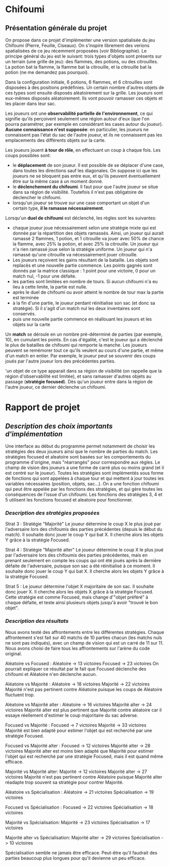 # Chifoumi
## Présentation générale du projet

On propose dans ce projet d'implémenter une version spatialisée du jeu Chifoumi (Pierre, Feuille, Ciseaux). 
On s'inspire librement des verions spatialisées de ce jeu récemment proposées (voir Bibliographie). 
Le principe général du jeu est le suivant: trois types d'objets sont présents sur un terrain (une grille de jeu): des flammes, des potions, ou des citrouilles. La potion bat la flamme, la flamme bat la citrouille, et la citrouille bat la potion (ne me demandez pas pourquoi). 

Dans la configuration initiale, 6 potions, 6 flammes, et 6 citrouilles sont disposées à des positions prédéfinies. Un certain nombre d'autres objets de ces types sont ensuite disposés aléatoirement sur la grille. Les joueurs sont eux-mêmes disposés aléatoirement. Ils vont pouvoir ramasser ces objets et les placer dans leur sac. 

Les joueurs ont une **observabilité partielle de l'environnement**, ce qui signifie qu'ils perçoivent seulement une région autour d'eux (que l'on pourra paramétrer, par exemple en considérant les cases autour du joueur). **Aucune connaissance n'est supposée**: en particulier, les joueurs ne connaissent pas l'état du sac de l'autre joueur, et ils ne connaissent pas les emplacements des différents objets sur la carte. 

Les joueurs jouent **à tour de rôle**, en effectuant un coup à chaque fois. 
Les coups possibles sont:
* le **déplacement** de son joueur. Il est possible de se déplacer d'une case, dans toutes les directions sauf les diagonales. On suppose ici que les joueurs ne se bloquent pas entre eux, et qu'ils peuvent éventuellement être sur la même case à un moment donné. 
* le **déclenchement du chifoumi**. Il faut pour que l'autre joueur se situe dans sa région de visibilité. Toutefois il n'est pas obligatoire de déclencher le chifoumi. 
* lorsqu'un joueur se trouve sur une case comportant un objet d'un certain type, **il le ramasse nécessairement**. 


Lorsqu'un **duel de chifoumi** est déclenché, les règles sont les suivantes:
* chaque joueur joue nécessairement selon une stratégie mixte qui est donnée par la répartition des objets ramassés. Ainsi, un joueur qui aurait ramassé 2 flammes, 1 potion, et 1 citrouille va jouer avec 50% de chance la flamme, avec 25% la potion, et avec 25% la citrouille. Un joueur qui n'a rien ramassé joue selon la stratégie uniforme. Un joueur qui n'a ramassé qu'une citrouille va nécessairement jouer citrouille. 
* Les joueurs reçoivent les gains résultant de la bataille. Les objets sont replacés et une nouvelle partie commence. Les points gagnés sont donnés par la matrice classique : 1 point pour une victoire, 0 pour un match nul, -1 pour une défaite. 
* les parties sont limitées en nombre de tours. Si aucun chifoumi n'a eu lieu à cette limite, la partie est nulle. 
* après le duel de chifoumi ou avoir atteint le nombre de tour max la partie est terminée
* à la fin d'une partie, le joueur perdant réinitialise son sac (et donc sa stratégie). Si il s'agit d'un match nul les deux inventaires sont conservés.  
* puis une nouvelle partie commence en réallouant les joueurs et les objets sur la carte


Un **match** se déroule en un nombre pré-déterminé de parties (par exemple, 10), en cumulant les points. 
En cas d'égalité, c'est le joueur qui a déclenché le plus de batailles de chifoumi qui remporte la manche. 
Les joueurs peuvent se remémorer tout ce qu'ils veulent au cours d'une partie, et même d'un match en entier. Par exemple, le joueur peut se souvenir des coups joués par l'autre joueur lors des précédentes parties. 
 
'un objet de ce type apparait dans sa région de visibilité (on rappelle que la région d'observabilité est limitée), et sans ramasser d'autres objets au passage (**stratégie focused**). Dès qu'un joueur entre dans la région de l'autre joueur, ce dernier déclenche un chifoumi.  
 
# Rapport de projet 




## _Description des choix importants d'implémentation_

Une interface au début du programme permet notamment de choisir les stratégies des deux joueurs ainsi que le nombre de parties du match.
Les stratégies focused et aleatoire sont basées sur les comportements du programme d'origine, mais "réarrangés" pour correspondre aux règles.
Le champ de vision des joueurs a une forme de carré plus ou moins grand (et il est centré sur le joueur).
Toutes les stratégies sont implémentés sous forme de fonctions qui sont appelées à chaque tour et qui mettent à jour toutes les variables nécessaires (position, objets, sac...).
On a une fonction chifoumi qui peut être appelée par les fonctions des stratégies, et qui gère toutes les conséquences de l'issue d'un chifoumi.
Les fonctions des stratégies 3, 4 et 5 utilisent les fonctions focused et aleatoire pour fonctionner.



### _Description des stratégies proposées_

Strat 3 : Stratégie "Majorité"
Le joueur détermine le coup X le plus joué par l'adversaire lors des chifoumis des parties précédentes (depuis le début du match).
Il souhaite donc jouer le coup Y qui bat X.
Il cherche alors les objets Y grâce à la stratégie Focused.

Strat 4 : Stratégie "Majorité alter"
Le joueur détermine le coup X le plus joué par l'adversaire lors des chifoumis des parties précédentes, mais en prenant seulement en compte les coups qui ont été joués après la dernière défaite de l'adversaire, puisque son sac a été réinitialisé à ce moment.
Il souhaite donc jouer le coup Y qui bat X.
Il cherche alors les objets Y grâce à la stratégie Focused.

Strat 5 :
Le joueur détermine l'objet X majoritaire de son sac. 
Il souhaite donc jouer X.
Il cherche alors les objets X grâce à la stratégie Focused.
Cette stratégie est comme Focused, mais change d'"objet préféré" à chaque défaite, et teste ainsi plusieurs objets jusqu'à avoir "trouvé le bon objet".



### _Description des résultats_
Nous avons testé des affrontements entre les différentes stratégies.
Chaque affrontement s'est fait sur 40 matchs de 10 parties chacun (les matchs nuls ne sont pas indiqués), avec un champ de vision qui est un carré de 11 sur 11.
Nous avons choisi de faire tous les affrontements sur l'arène du code original.

Aléatoire vs Focused :
Aléatoire -> 13 victoires
Focused -> 23 victoires
On pourrait expliquer ce résultat par le fait que Focused déclenche des chifoumi et Aléatoire n'en déclenche aucun.

Aléatoire vs Majorité :
Aléatoire -> 18 victoires
Majorité -> 22 victoires
Majorité n'est pas pertinent contre Aléatoire puisque les coups de Aléatoire fluctuent trop.

Aléatoire vs Majorité alter :
Aléatoire -> 16 victoires
Majorité alter -> 24 victoires
Majorité alter est plus pertinent que Majorité contre aléatoire car il essaye réellement d'estimer le coup majoritaire du sac adverse.

Focused vs Majorité :
Focused -> 7 victoires
Majorité -> 33 victoires
Majorité est bien adapté pour estimer l'objet qui est recherché par une stratégie Focused.

Focused vs Majorité alter :
Focused -> 12 victoires
Majorité alter -> 28 victoires
Majorité alter est moins bien adapté que Majorité pour estimer l'objet qui est recherché par une stratégie Focused, mais il est quand même efficace.

Majorité vs Majorité alter:
Majorité -> 12 victoires
Majorité alter -> 27 victoires
Majorité n'est pas pertinent contre Aléatoire puisque Majorité alter réadapte trop souvent sa stratégie pour contrer Majorité.


Aléatoire vs Spécialisation :
Aléatoire -> 21 victoires
Spécialisation -> 19 victoires

Focused vs Spécialisation :
Focused -> 22 victoires
Spécialisation -> 18 victoires

Majorité vs Spécialisation:
Majorité -> 23 victoires
Spécialisation -> 17 victoires

Majorité alter vs Spécialisation:
Majorité alter -> 29 victoires
Spécialisation -> 10 victoires

Spécialisation semble ne jamais être efficace. Peut-être qu'il faudrait des parties beaucoup plus longues pour qu'il devienne un peu efficace.
